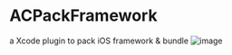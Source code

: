 # ACPackFramework
a Xcode plugin to pack iOS framework &amp; bundle
 ![image](https://github.com/fluidicon.png)